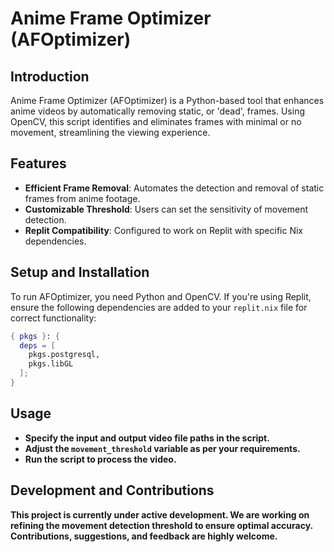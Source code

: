 # Anime Frame Optimizer (AFOptimizer)

## Introduction
Anime Frame Optimizer (AFOptimizer) is a Python-based tool that enhances anime videos by automatically removing static, or 'dead', frames. Using OpenCV, this script identifies and eliminates frames with minimal or no movement, streamlining the viewing experience.

## Features
- **Efficient Frame Removal**: Automates the detection and removal of static frames from anime footage.
- **Customizable Threshold**: Users can set the sensitivity of movement detection.
- **Replit Compatibility**: Configured to work on Replit with specific Nix dependencies.

## Setup and Installation
To run AFOptimizer, you need Python and OpenCV. If you're using Replit, ensure the following dependencies are added to your `replit.nix` file for correct functionality:

```nix
{ pkgs }: {
  deps = [
    pkgs.postgresql,
    pkgs.libGL
  ];
}
```

## Usage
- **Specify the input and output video file paths in the script.**
- **Adjust the ```movement_threshold``` variable as per your requirements.**
- **Run the script to process the video.**
## Development and Contributions
**This project is currently under active development. We are working on refining the movement detection threshold to ensure optimal accuracy. Contributions, suggestions, and feedback are highly welcome.**